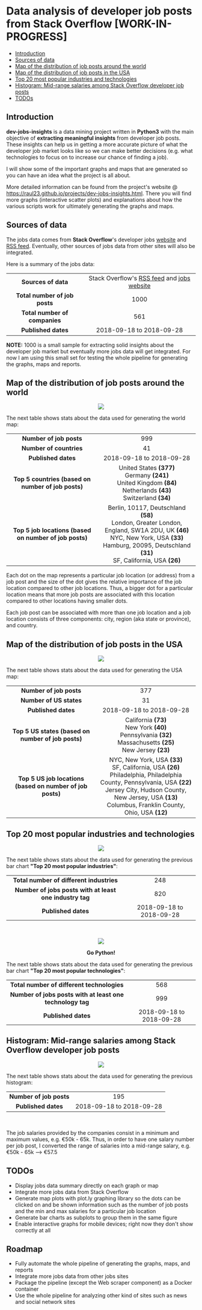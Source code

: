 # Data analysis of developer job posts from Stack Overflow [WORK-IN-PROGRESS]

<!-- TOC depthFrom:2 depthTo:6 withLinks:1 updateOnSave:1 orderedList:0 -->

- [Introduction](#introduction)
- [Sources of data](#sources-of-data)
- [Map of the distribution of job posts around the world](#map-of-the-distribution-of-job-posts-around-the-world)
- [Map of the distribution of job posts in the USA](#map-of-the-distribution-of-job-posts-in-the-usa)
- [Top 20 most popular industries and technologies](#top-20-most-popular-industries-and-technologies)
- [Histogram: Mid-range salaries among Stack Overflow developer job posts](#histogram-mid-range-salaries-among-stack-overflow-developer-job-posts)
- [TODOs](#todos)

<!-- /TOC -->

## Introduction
**dev-jobs-insights** is a data mining project written in **Python3** with the
main objective of **extracting meaningful insights** from developer job posts.
These insights can help us in getting a more accurate picture of what the
developer job market looks like so we can make better decisions (e.g. what
technologies to focus on to increase our chance of finding a job).

I will show some of the important graphs and maps that are generated so you can
have an idea what the project is all about.

More detailed information can be found from the project's website @
https://raul23.github.io/projects/dev-jobs-insights.html. There you will find
more graphs (interactive scatter plots) and explanations about how the various
scripts work for ultimately generating the graphs and maps.

## Sources of data
The jobs data comes from **Stack Overflow**'s developer jobs
[website](https://stackoverflow.com/jobs) and
[RSS feed](https://stackoverflow.com/jobs/feed). Eventually, other sources of
jobs data from other sites will also be integrated.

Here is a summary of the jobs data:  
<table>
    <tr>
        <td align="center"><b>Sources of data</b></td>
        <td align="center">Stack Overflow's <a href="https://stackoverflow.com/jobs/feed">RSS feed</a> and <a href="https://stackoverflow.com/jobs">jobs website</a></td>
    </tr>
    <tr>
        <td align="center"><b>Total number of job posts</b></td>
        <td align="center">1000</td>
    </tr>
    <tr>
        <td align="center"><b>Total number of companies</b></td>
        <td align="center">561</td>
    </tr>
    <tr>
        <td align="center"><b>Published dates</b></td>
        <td align="center">2018-09-18 to 2018-09-28</td>
    </tr>
</table>

**NOTE:** 1000 is a small sample for extracting solid insights about the
developer job market but eventually more jobs data will get integrated. For now
I am using this small set for testing the whole pipeline for generating the
graphs, maps and reports.

## Map of the distribution of job posts around the world
<p align="center"><img src="https://github.com/raul23/images/blob/master/map_world.png"/></p>
<p align="center"></p>

The next table shows stats about the data used for generating the world map:   
<table>
    <tr>
        <td align="center"><b>Number of job posts</b></td>
        <td align="center">999</td>
    </tr>
    <tr>
        <td align="center"><b>Number of countries</b></td>
        <td align="center">41</td>
    </tr>
    <tr>
        <td align="center"><b>Published dates</b></td>
        <td align="center">2018-09-18 to 2018-09-28</td>
    </tr>
    <tr>
        <td align="center"><b>Top 5 countries (based on number of job posts)</b></td>
        <td align="center">
          United States <b>(377)</b> <br/>
          Germany <b>(241)</b> <br/>
          United Kingdom <b>(84)</b> <br/>
          Netherlands <b>(43)</b> <br/>
          Switzerland <b>(34)</b></td>
    </tr>
    <tr>
        <td align="center"><b>Top 5 job locations (based on number of job posts)</b></td>
        <td align="center">
        Berlin, 10117, Deutschland <b>(58)</b> <br/>
        London, Greater London, England, SW1A 2DU, UK <b>(46)</b> <br/>
        NYC, New York, USA <b>(33)</b> <br/>
        Hamburg, 20095, Deutschland <b>(31)</b> <br/>
        SF, California, USA <b>(26)</td>
    </tr>
</table>

Each dot on the map represents a particular job location (or address) from a job
post and the size of the dot gives the relative importance of the job location
compared to other job locations. Thus, a bigger dot for a particular location
means that more job posts are associated with this location compared to other
locations having smaller dots.

Each job post can be associated with more than one job location and a job
location consists of three components: city, region (aka state or province), and
country.

## Map of the distribution of job posts in the USA
<p align="center"><img src="https://github.com/raul23/images/blob/master/map_usa.png"/></p>
<p align="center"></p>

The next table shows stats about the data used for generating the USA map:   
<table>
    <tr>
        <td align="center"><b>Number of job posts</b></td>
        <td align="center">377</td>
    </tr>
    <tr>
        <td align="center"><b>Number of US states</b></td>
        <td align="center">31</td>
    </tr>
    <tr>
        <td align="center"><b>Published dates</b></td>
        <td align="center">2018-09-18 to 2018-09-28</td>
    </tr>
    <tr>
        <td align="center"><b>Top 5 US states (based on number of job posts)</b></td>
        <td align="center">
        California <b>(73)</b> <br/>
        New York <b>(40)</b> <br/>
        Pennsylvania <b>(32)</b> <br/>
        Massachusetts <b>(25)</b> <br/>
        New Jersey <b>(23)</b></td>
    </tr>
    <tr>
        <td align="center"><b>Top 5 US job locations (based on number of job posts)</b></td>
        <td align="center">
        NYC, New York, USA <b>(33)</b> <br/>
        SF, California, USA <b>(26)</b> <br/>
        Philadelphia, Philadelphia County, Pennsylvania, USA <b>(22)</b> <br>
        Jersey City, Hudson County, New Jersey, USA <b>(13)</b> <br/>
        Columbus, Franklin County, Ohio, USA <b>(12)</b></td>
    </tr>
</table>

## Top 20 most popular industries and technologies
<p align="center"><img src="https://github.com/raul23/images/blob/master/barh_industries.png"/></p>
<p align="center"></p>

The next table shows stats about the data used for generating the previous bar
chart **"Top 20 most popular industries"**:  
<table>
    <tr>
        <td align="center"><b>Total number of different industries</b></td>
        <td align="center">248</td>
    </tr>
    <tr>
        <td align="center"><b>Number of jobs posts with at least one industry tag</b></td>
        <td align="center">820</td>
    </tr>
    <tr>
        <td align="center"><b>Published dates</b></td>
        <td align="center">2018-09-18 to 2018-09-28</td>
    </tr>
</table>

<br/>

<p align="center"><img src="https://github.com/raul23/images/blob/master/barh_skills.png"></p>
<p align="center"><b>Go Python!</b></p>

The next table shows stats about the data used for generating the previous bar
chart **"Top 20 most popular technologies"**:  
<table>
    <tr>
        <td align="center"><b>Total number of different technologies</b></td>
        <td align="center">568</td>
    </tr>
    <tr>
        <td align="center"><b>Number of jobs posts with at least one technology tag</b></td>
        <td align="center">999</td>
    </tr>
    <tr>
        <td align="center"><b>Published dates</b></td>
        <td align="center">2018-09-18 to 2018-09-28</td>
    </tr>
</table>

## Histogram: Mid-range salaries among Stack Overflow developer job posts
<p align="center"><img src="https://github.com/raul23/images/blob/master/hist_salaries.png"/></p>
<p align="center"></p>

The next table shows stats about the data used for generating the previous histogram:
<table>
    <tr>
        <td align="center"><b>Number of job posts</b></td>
        <td align="center">195</td>
    </tr>
    <tr>
        <td align="center"><b>Published dates</b></td>
        <td align="center">2018-09-18 to 2018-09-28</td>
    </tr>
</table>

<br/>

The job salaries provided by the companies consist in a minimum and maximum
values, e.g. €50k - 65k. Thus, in order to have one salary number per job post,
I converted the range of salaries into a mid-range salary, e.g. €50k - 65k -->
€57.5

## TODOs
- Display jobs data summary directly on each graph or map
- Integrate more jobs data from Stack Overflow
- Generate map plots with plot.ly graphing library so the dots can be clicked on and be shown information such
as the number of job posts and the min and max salaries for a particular job location
- Generate bar charts as subplots to group them in the same figure
- Enable interactive graphs for mobile devices; right now they don't show correctly at all

## Roadmap
- Fully automate the whole pipeline of generating the graphs, maps, and reports
- Integrate more jobs data from other jobs sites
- Package the pipeline (except the Web scraper component) as a Docker container
- Use the whole pipeline for analyzing other kind of sites such as news and social network sites
